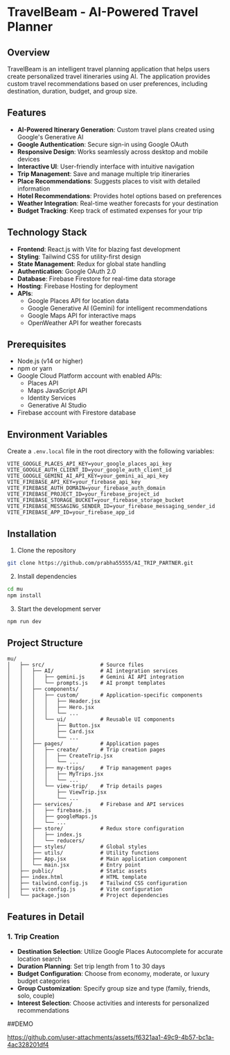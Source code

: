 # TravelBeam - AI-Powered Travel Planner

## Overview
TravelBeam is an intelligent travel planning application that helps users create personalized travel itineraries using AI. The application provides custom travel recommendations based on user preferences, including destination, duration, budget, and group size.

## Features
- **AI-Powered Itinerary Generation**: Custom travel plans created using Google's Generative AI
- **Google Authentication**: Secure sign-in using Google OAuth
- **Responsive Design**: Works seamlessly across desktop and mobile devices
- **Interactive UI**: User-friendly interface with intuitive navigation
- **Trip Management**: Save and manage multiple trip itineraries
- **Place Recommendations**: Suggests places to visit with detailed information
- **Hotel Recommendations**: Provides hotel options based on preferences
- **Weather Integration**: Real-time weather forecasts for your destination
- **Budget Tracking**: Keep track of estimated expenses for your trip

## Technology Stack
- **Frontend**: React.js with Vite for blazing fast development
- **Styling**: Tailwind CSS for utility-first design
- **State Management**: Redux for global state handling
- **Authentication**: Google OAuth 2.0
- **Database**: Firebase Firestore for real-time data storage
- **Hosting**: Firebase Hosting for deployment
- **APIs**: 
    - Google Places API for location data
    - Google Generative AI (Gemini) for intelligent recommendations
    - Google Maps API for interactive maps
    - OpenWeather API for weather forecasts

## Prerequisites
- Node.js (v14 or higher)
- npm or yarn
- Google Cloud Platform account with enabled APIs:
    - Places API
    - Maps JavaScript API
    - Identity Services
    - Generative AI Studio
- Firebase account with Firestore database

## Environment Variables
Create a `.env.local` file in the root directory with the following variables:
```env
VITE_GOOGLE_PLACES_API_KEY=your_google_places_api_key
VITE_GOOGLE_AUTH_CLIENT_ID=your_google_auth_client_id
VITE_GOOGLE_GEMINI_AI_API_KEY=your_gemini_ai_api_key
VITE_FIREBASE_API_KEY=your_firebase_api_key
VITE_FIREBASE_AUTH_DOMAIN=your_firebase_auth_domain
VITE_FIREBASE_PROJECT_ID=your_firebase_project_id
VITE_FIREBASE_STORAGE_BUCKET=your_firebase_storage_bucket
VITE_FIREBASE_MESSAGING_SENDER_ID=your_firebase_messaging_sender_id
VITE_FIREBASE_APP_ID=your_firebase_app_id
```

## Installation
1. Clone the repository
```bash
git clone https://github.com/prabha55555/AI_TRIP_PARTNER.git
```

2. Install dependencies
```bash
cd mu
npm install
```

3. Start the development server
```bash
npm run dev
```


## Project Structure
```
mu/
│   ├── src/                  # Source files
│   │   ├── AI/               # AI integration services
│   │   │   ├── gemini.js     # Gemini AI API integration
│   │   │   └── prompts.js    # AI prompt templates
│   │   ├── components/
│   │   │   ├── custom/       # Application-specific components
│   │   │   │   ├── Header.jsx
│   │   │   │   ├── Hero.jsx
│   │   │   │   └── ...
│   │   │   └── ui/           # Reusable UI components
│   │   │       ├── Button.jsx
│   │   │       ├── Card.jsx
│   │   │       └── ...
│   │   ├── pages/            # Application pages
│   │   │   ├── create/       # Trip creation pages
│   │   │   │   ├── CreateTrip.jsx
│   │   │   │   └── ...
│   │   │   ├── my-trips/     # Trip management pages
│   │   │   │   ├── MyTrips.jsx
│   │   │   │   └── ...
│   │   │   └── view-trip/    # Trip details pages
│   │   │       ├── ViewTrip.jsx
│   │   │       └── ...
│   │   ├── services/         # Firebase and API services
│   │   │   ├── firebase.js
│   │   │   ├── googleMaps.js
│   │   │   └── ...
│   │   ├── store/            # Redux store configuration
│   │   │   ├── index.js
│   │   │   └── reducers/
│   │   ├── styles/           # Global styles
│   │   ├── utils/            # Utility functions
│   │   ├── App.jsx           # Main application component
│   │   └── main.jsx          # Entry point
│   ├── public/               # Static assets
│   ├── index.html            # HTML template
│   ├── tailwind.config.js    # Tailwind CSS configuration
│   ├── vite.config.js        # Vite configuration
│   └── package.json          # Project dependencies
```

## Features in Detail

### 1. Trip Creation
- **Destination Selection**: Utilize Google Places Autocomplete for accurate location search
- **Duration Planning**: Set trip length from 1 to 30 days
- **Budget Configuration**: Choose from economy, moderate, or luxury budget categories
- **Group Customization**: Specify group size and type (family, friends, solo, couple)
- **Interest Selection**: Choose activities and interests for personalized recommendations

##DEMO 

https://github.com/user-attachments/assets/f6321aa1-49c9-4b57-bc1a-4ac328201df4
